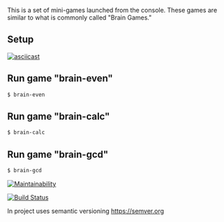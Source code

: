 This is a set of mini-games launched from the console.
These games are similar to what is commonly called "Brain Games."

## Setup
[![asciicast](https://asciinema.org/a/tbgouenvlnklcxJSmFgsbdr2D.svg)](https://asciinema.org/a/tbgouenvlnklcxJSmFgsbdr2D)

## Run game "brain-even"
```sh
$ brain-even
```
## Run game "brain-calc"
```sh
$ brain-calc
```
## Run game "brain-gcd"
```sh
$ brain-gcd
```

[![Maintainability](https://api.codeclimate.com/v1/badges/a99a88d28ad37a79dbf6/maintainability)](https://codeclimate.com/github/vitamin163/project-lvl1-s474)

[![Build Status](https://travis-ci.org/vitamin163/project-lvl1-s474.svg?branch=master)](https://travis-ci.org/vitamin163/project-lvl1-s474)

In project uses semantic versioning https://semver.org
